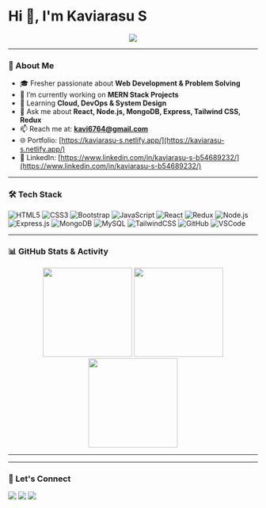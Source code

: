 # Hi 👋, I'm Kaviarasu S  

<p align="center">
  <a href="https://github.com/Kavi6764">
    <img src="https://readme-typing-svg.herokuapp.com?font=Fira+Code&size=24&pause=1000&color=38BDF8&center=true&vCenter=true&width=600&lines=Hi+I'm+Kaviarasu+S;MERN+Stack+Developer;Frontend+%7C+Backend+Developer;HTML+%7C+CSS+%7C+JavaScript;React+%7C+Node.js+%7C+MongoDB;Open+Source+Contributor;Continuous+Learner">
  </a>
</p>


---

### 🌟 About Me
- 🎓 Fresher passionate about **Web Development & Problem Solving**  
- 🔭 I’m currently working on **MERN Stack Projects**  
- 🌱 Learning **Cloud, DevOps & System Design**  
- 💬 Ask me about **React, Node.js, MongoDB, Express, Tailwind CSS, Redux**  
- 📫 Reach me at: **kavi6764@gmail.com**  
- 🌐 Portfolio: [https://kaviarasu-s.netlify.app/](https://kaviarasu-s.netlify.app/)  
- 💼 LinkedIn: [https://www.linkedin.com/in/kaviarasu-s-b54689232/](https://www.linkedin.com/in/kaviarasu-s-b54689232/)  


---

### 🛠️ Tech Stack
![HTML5](https://img.shields.io/badge/HTML5-E34F26?style=for-the-badge&logo=html5&logoColor=white)
![CSS3](https://img.shields.io/badge/CSS3-1572B6?style=for-the-badge&logo=css3&logoColor=white)
![Bootstrap](https://img.shields.io/badge/Bootstrap-563D7C?style=for-the-badge&logo=bootstrap&logoColor=white)
![JavaScript](https://img.shields.io/badge/JavaScript-ES6+-yellow?style=for-the-badge&logo=javascript)
![React](https://img.shields.io/badge/React.js-20232A?style=for-the-badge&logo=react&logoColor=61DAFB)
![Redux](https://img.shields.io/badge/Redux-764ABC?style=for-the-badge&logo=redux&logoColor=white)
![Node.js](https://img.shields.io/badge/Node.js-43853D?style=for-the-badge&logo=node.js&logoColor=white)
![Express.js](https://img.shields.io/badge/Express.js-000000?style=for-the-badge&logo=express&logoColor=white)
![MongoDB](https://img.shields.io/badge/MongoDB-4EA94B?style=for-the-badge&logo=mongodb&logoColor=white)
![MySQL](https://img.shields.io/badge/MySQL-005C84?style=for-the-badge&logo=mysql&logoColor=white)
![TailwindCSS](https://img.shields.io/badge/TailwindCSS-38B2AC?style=for-the-badge&logo=tailwind-css&logoColor=white)
![GitHub](https://img.shields.io/badge/GitHub-181717?style=for-the-badge&logo=github)
![VSCode](https://img.shields.io/badge/VSCode-007ACC?style=for-the-badge&logo=visual-studio-code&logoColor=white)

---

### 📊 GitHub Stats & Activity
<p align="center">
  <img height="180em" src="https://github-readme-stats.vercel.app/api?username=Kavi6764&show_icons=true&theme=tokyonight&hide_border=true" />
  <img height="180em" src="https://github-readme-stats.vercel.app/api/top-langs/?username=Kavi6764&layout=compact&theme=tokyonight&hide_border=true" />
  <img height="180em" src="https://github-readme-streak-stats.herokuapp.com/?user=Kavi6764&theme=tokyonight&hide_border=true" />
</p>
 

---

---

### 🤝 Let's Connect
<p align="left">
  <a href="https://www.linkedin.com/in/kaviarasu-s-b54689232/"><img src="https://img.shields.io/badge/LinkedIn-blue?style=for-the-badge&logo=linkedin"></a>
  <a href="kavi6764@gmail.com"><img src="https://img.shields.io/badge/Email-red?style=for-the-badge&logo=gmail&logoColor=white"></a>
  <a href="https://yourportfolio.com"><img src="https://img.shields.io/badge/Portfolio-000?style=for-the-badge&logo=vercel&logoColor=white"></a>
</p>
